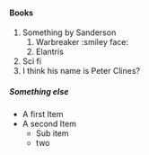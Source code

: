 #### Books
1. Something by Sanderson
    1. Warbreaker :smiley face:
    2. Elantris
3. Sci fi
4. I think his name is Peter Clines?


##### Something else
* A first Item
* A second Item
  - Sub item
  - two
